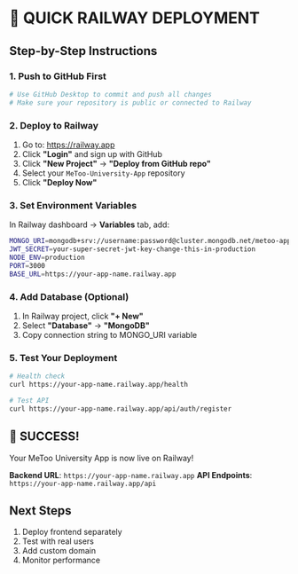 # 🚀 **QUICK RAILWAY DEPLOYMENT**

## **Step-by-Step Instructions**

### **1. Push to GitHub First**
```bash
# Use GitHub Desktop to commit and push all changes
# Make sure your repository is public or connected to Railway
```

### **2. Deploy to Railway**
1. Go to: https://railway.app
2. Click **"Login"** and sign up with GitHub
3. Click **"New Project"** → **"Deploy from GitHub repo"**
4. Select your `MeToo-University-App` repository
5. Click **"Deploy Now"**

### **3. Set Environment Variables**
In Railway dashboard → **Variables** tab, add:

```bash
MONGO_URI=mongodb+srv://username:password@cluster.mongodb.net/metoo-app
JWT_SECRET=your-super-secret-jwt-key-change-this-in-production
NODE_ENV=production
PORT=3000
BASE_URL=https://your-app-name.railway.app
```

### **4. Add Database (Optional)**
1. In Railway project, click **"+ New"**
2. Select **"Database"** → **"MongoDB"**
3. Copy connection string to MONGO_URI variable

### **5. Test Your Deployment**
```bash
# Health check
curl https://your-app-name.railway.app/health

# Test API
curl https://your-app-name.railway.app/api/auth/register
```

## **🎉 SUCCESS!**
Your MeToo University App is now live on Railway!

**Backend URL**: `https://your-app-name.railway.app`
**API Endpoints**: `https://your-app-name.railway.app/api`

## **Next Steps**
1. Deploy frontend separately
2. Test with real users
3. Add custom domain
4. Monitor performance

